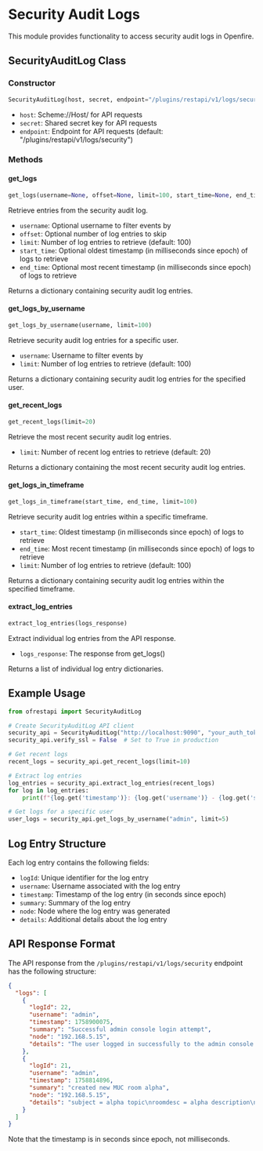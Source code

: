 # Security Audit Logs

This module provides functionality to access security audit logs in Openfire.

## SecurityAuditLog Class

### Constructor

```python
SecurityAuditLog(host, secret, endpoint="/plugins/restapi/v1/logs/security")
```

- `host`: Scheme://Host/ for API requests
- `secret`: Shared secret key for API requests
- `endpoint`: Endpoint for API requests (default: "/plugins/restapi/v1/logs/security")

### Methods

#### get_logs

```python
get_logs(username=None, offset=None, limit=100, start_time=None, end_time=None)
```

Retrieve entries from the security audit log.

- `username`: Optional username to filter events by
- `offset`: Optional number of log entries to skip
- `limit`: Number of log entries to retrieve (default: 100)
- `start_time`: Optional oldest timestamp (in milliseconds since epoch) of logs to retrieve
- `end_time`: Optional most recent timestamp (in milliseconds since epoch) of logs to retrieve

Returns a dictionary containing security audit log entries.

#### get_logs_by_username

```python
get_logs_by_username(username, limit=100)
```

Retrieve security audit log entries for a specific user.

- `username`: Username to filter events by
- `limit`: Number of log entries to retrieve (default: 100)

Returns a dictionary containing security audit log entries for the specified user.

#### get_recent_logs

```python
get_recent_logs(limit=20)
```

Retrieve the most recent security audit log entries.

- `limit`: Number of recent log entries to retrieve (default: 20)

Returns a dictionary containing the most recent security audit log entries.

#### get_logs_in_timeframe

```python
get_logs_in_timeframe(start_time, end_time, limit=100)
```

Retrieve security audit log entries within a specific timeframe.

- `start_time`: Oldest timestamp (in milliseconds since epoch) of logs to retrieve
- `end_time`: Most recent timestamp (in milliseconds since epoch) of logs to retrieve
- `limit`: Number of log entries to retrieve (default: 100)

Returns a dictionary containing security audit log entries within the specified timeframe.

#### extract_log_entries

```python
extract_log_entries(logs_response)
```

Extract individual log entries from the API response.

- `logs_response`: The response from get_logs()

Returns a list of individual log entry dictionaries.

## Example Usage

```python
from ofrestapi import SecurityAuditLog

# Create SecurityAuditLog API client
security_api = SecurityAuditLog("http://localhost:9090", "your_auth_token")
security_api.verify_ssl = False  # Set to True in production

# Get recent logs
recent_logs = security_api.get_recent_logs(limit=10)

# Extract log entries
log_entries = security_api.extract_log_entries(recent_logs)
for log in log_entries:
    print(f"{log.get('timestamp')}: {log.get('username')} - {log.get('summary')}")

# Get logs for a specific user
user_logs = security_api.get_logs_by_username("admin", limit=5)
```

## Log Entry Structure

Each log entry contains the following fields:

- `logId`: Unique identifier for the log entry
- `username`: Username associated with the log entry
- `timestamp`: Timestamp of the log entry (in seconds since epoch)
- `summary`: Summary of the log entry
- `node`: Node where the log entry was generated
- `details`: Additional details about the log entry

## API Response Format

The API response from the `/plugins/restapi/v1/logs/security` endpoint has the following structure:

```json
{
  "logs": [
    {
      "logId": 22,
      "username": "admin",
      "timestamp": 1758900075,
      "summary": "Successful admin console login attempt",
      "node": "192.168.5.15",
      "details": "The user logged in successfully to the admin console from address 127.0.0.1. "
    },
    {
      "logId": 21,
      "username": "admin",
      "timestamp": 1758814896,
      "summary": "created new MUC room alpha",
      "node": "192.168.5.15",
      "details": "subject = alpha topic\nroomdesc = alpha description\nroomname = alpha\nmaxusers = 30"
    }
  ]
}
```

Note that the timestamp is in seconds since epoch, not milliseconds.
